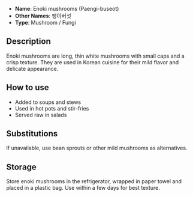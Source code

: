 - **Name**: Enoki mushrooms (Paengi-buseot)
- **Other Names**: 팽이버섯
- **Type**: Mushroom / Fungi

## Description

Enoki mushrooms are long, thin white mushrooms with small caps and a crisp texture. They are used in Korean cuisine for their mild flavor and delicate appearance.

## How to use

- Added to soups and stews
- Used in hot pots and stir-fries
- Served raw in salads

## Substitutions

If unavailable, use bean sprouts or other mild mushrooms as alternatives.

## Storage

Store enoki mushrooms in the refrigerator, wrapped in paper towel and placed in a plastic bag. Use within a few days for best texture. 